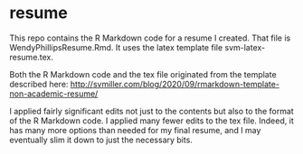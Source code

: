# resume

This repo contains the R Markdown code for a resume I created. That file is WendyPhillipsResume.Rmd. It uses the latex template file svm-latex-resume.tex.

Both the R Markdown code and the tex file originated from the template described here: http://svmiller.com/blog/2020/09/rmarkdown-template-non-academic-resume/   

I applied fairly significant edits not just to the contents but also to the format of the R Markdown code. I applied many fewer edits to the tex file. Indeed, it has many more options than needed for my final resume, and I may eventually slim it down to just the necessary bits.